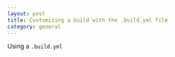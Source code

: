 ```yaml
---
layout: post
title: Customizing a build with the .build.yml file
category: general
---
```


Using a `.build.yml`